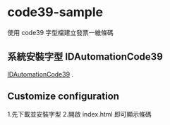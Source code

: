 # code39-sample

使用 code39 字型檔建立發票一維條碼

## 系統安裝字型 IDAutomationCode39

[IDAutomationCode39](https://www.idautomation.com/free-barcode-products/code39-font/) .

## Customize configuration

1.先下載並安裝字型 2.開啟 index.html 即可顯示條碼
